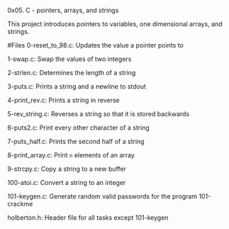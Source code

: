 0x05. C - pointers, arrays, and strings

This project introduces pointers to variables, one dimensional arrays, and strings.

#Files
0-reset_to_98.c:
Updates the value a pointer points to

1-swap.c:
Swap the values of two integers

2-strlen.c:
Determines the length of a string

3-puts.c:
Prints a string and a newline to stdout

4-print_rev.c:
Prints a string in reverse

5-rev_string.c:
Reverses a string so that it is stored backwards

6-puts2.c:
Print every other character of a string

7-puts_half.c:
Prints the second half of a string

8-print_array.c:
Print `n` elements of an array

9-strcpy.c:
Copy a string to a new buffer

100-atoi.c:
Convert a string to an integer

101-keygen.c:
Generate random valid passwords for the program 101-crackme

holberton.h:
Header file for all tasks except 101-keygen